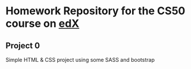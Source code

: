 # Homework Repository for the CS50 course on [edX](https://courses.edx.org/courses/course-v1:HarvardX+CS50W+Web/course/)

## Project 0 
Simple HTML & CSS project using some SASS and bootstrap
